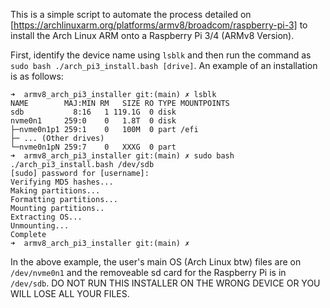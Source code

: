 This is a simple script to automate the process detailed on [https://archlinuxarm.org/platforms/armv8/broadcom/raspberry-pi-3] to install the Arch Linux ARM onto a Raspberry Pi 3/4 (ARMv8 Version).


First, identify the device name using `lsblk` and then run the command as `sudo bash ./arch_pi3_install.bash [drive]`. An example of an installation is as follows:

```text
➜  armv8_arch_pi3_installer git:(main) ✗ lsblk
NAME        MAJ:MIN RM   SIZE RO TYPE MOUNTPOINTS
sdb           8:16   1 119.1G  0 disk 
nvme0n1     259:0    0   1.8T  0 disk 
├─nvme0n1p1 259:1    0   100M  0 part /efi
├─ ... (Other drives)
└─nvme0n1pN 259:7    0   XXXG  0 part 
➜  armv8_arch_pi3_installer git:(main) ✗ sudo bash ./arch_pi3_install.bash /dev/sdb
[sudo] password for [username]: 
Verifying MD5 hashes...
Making partitions...
Formatting partitions...
Mounting partitions..
Extracting OS...
Unmounting...
Complete
➜  armv8_arch_pi3_installer git:(main) ✗ 
```

In the above example, the user's main OS (Arch Linux btw) files are on `/dev/nvme0n1` and the removeable sd card for the Raspberry Pi is in `/dev/sdb`. DO NOT RUN THIS INSTALLER ON THE WRONG DEVICE OR YOU WILL LOSE ALL YOUR FILES.
